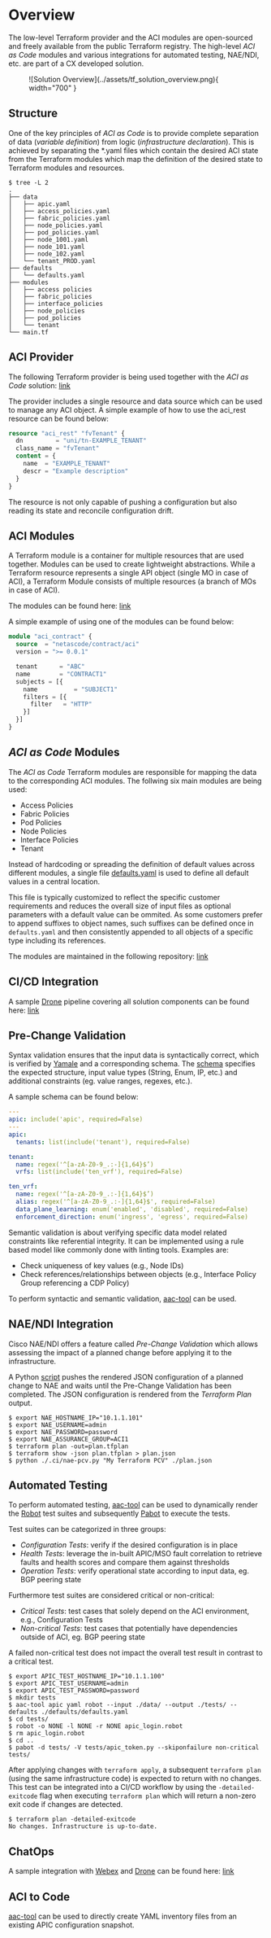 # Overview

The low-level Terraform provider and the ACI modules are open-sourced and freely available from the public Terraform registry. The high-level *ACI as Code* modules and various integrations for automated testing, NAE/NDI, etc. are part of a CX developed solution.

<figure markdown>
  ![Solution Overview](../assets/tf_solution_overview.png){ width="700" }
</figure>

## Structure

One of the key principles of *ACI as Code* is to provide complete separation of data (*variable definition*) from logic (*infrastructure declaration*). This is achieved by separating the *.yaml files which contain the desired ACI state from the Terraform modules which map the definition of the desired state to Terraform modules and resources. 

```shell
$ tree -L 2
.
├── data
│   ├── apic.yaml
│   ├── access_policies.yaml
│   ├── fabric_policies.yaml
│   ├── node_policies.yaml
│   ├── pod_policies.yaml
│   ├── node_1001.yaml
│   ├── node_101.yaml
│   ├── node_102.yaml
│   └── tenant_PROD.yaml
├── defaults
│   └── defaults.yaml
├── modules
│   ├── access policies
│   ├── fabric_policies
│   ├── interface_policies
│   ├── node_policies
│   ├── pod_policies
│   └── tenant
└── main.tf
```

## ACI Provider

The following Terraform provider is being used together with the *ACI as Code* solution: [link](https://registry.terraform.io/providers/netascode/aci/latest)

The provider includes a single resource and data source which can be used to manage any ACI object. A simple example of how to use the aci_rest resource can be found below:

```Terraform
resource "aci_rest" "fvTenant" {
  dn         = "uni/tn-EXAMPLE_TENANT"
  class_name = "fvTenant"
  content = {
    name  = "EXAMPLE_TENANT"
    descr = "Example description"
  }
}
```

The resource is not only capable of pushing a configuration but also reading its state and reconcile configuration drift.

## ACI Modules

A Terraform module is a container for multiple resources that are used together. Modules can be used to create lightweight abstractions. While a Terraform resource  represents a single API object (single MO in case of ACI), a Terraform Module consists of multiple resources (a branch of MOs in case of ACI).

The modules can be found here: [link](https://registry.terraform.io/search/modules?q=netascode)

A simple example of using one of the modules can be found below:

```Terraform
module "aci_contract" {
  source  = "netascode/contract/aci"
  version = ">= 0.0.1"

  tenant      = "ABC"
  name        = "CONTRACT1"
  subjects = [{
    name          = "SUBJECT1"
    filters = [{
      filter   = "HTTP"
    }]
  }]
}
```

## *ACI as Code* Modules

The *ACI as Code* Terraform modules are responsible for mapping the data to the corresponding ACI modules. The follwing six main modules are being used:

- Access Policies
- Fabric Policies
- Pod Policies
- Node Policies
- Interface Policies
- Tenant

Instead of hardcoding or spreading the definition of default values across different modules, a single file [defaults.yaml](https://wwwin-github.cisco.com/netascode/terraform-aac/blob/master/defaults/defaults.yaml) is used to define all default values in a central location.

This file is typically customized to reflect the specific customer requirements and reduces the overall size of input files as optional parameters with a default value can be ommited. As some customers prefer to append suffixes to object names, such suffixes can be defined once in `defaults.yaml` and then consistently appended to all objects of a specific type including its references.

The modules are maintained in the following repository: [link](https://wwwin-github.cisco.com/netascode/terraform-aac/tree/master/modules)

## CI/CD Integration

A sample [Drone](https://www.drone.io/) pipeline covering all solution components can be found here: [link](https://wwwin-github.cisco.com/netascode/terraform-aac/blob/master/.drone.yml)

## Pre-Change Validation

Syntax validation ensures that the input data is syntactically correct, which is verified by [Yamale](https://github.com/23andMe/Yamale) and a corresponding schema. The [schema](https://wwwin-github.cisco.com/netascode/aac/blob/master/schemas/apic_schema.yaml) specifies the expected structure, input value types (String, Enum, IP, etc.) and additional constraints (eg. value ranges, regexes, etc.).

A sample schema can be found below:

```yaml
---
apic: include('apic', required=False)
---
apic:
  tenants: list(include('tenant'), required=False)

tenant:
  name: regex('^[a-zA-Z0-9_.:-]{1,64}$’)
  vrfs: list(include('ten_vrf'), required=False)

ten_vrf:
  name: regex('^[a-zA-Z0-9_.:-]{1,64}$’)
  alias: regex('^[a-zA-Z0-9_.:-]{1,64}$', required=False)
  data_plane_learning: enum('enabled', 'disabled', required=False)
  enforcement_direction: enum('ingress', 'egress', required=False)
```

Semantic validation is about verifying specific data model related constraints like referential integrity. It can be implemented using a rule based model like commonly done with linting tools. Examples are:

- Check uniqueness of key values (e.g., Node IDs)
- Check references/relationships between objects (e.g., Interface Policy Group referencing a CDP Policy)

To perform syntactic and semantic validation, [aac-tool](../../cli/overview/) can be used.

## NAE/NDI Integration

Cisco NAE/NDI offers a feature called *Pre-Change Validation* which allows assessing the impact of a planned change before applying it to the infrastructure.

A Python [script](https://wwwin-github.cisco.com/netascode/terraform-aac/blob/master/.ci/nae-pcv.py) pushes the rendered JSON configuration of a planned change to NAE and waits until the Pre-Change Validation has been completed. The JSON configuration is rendered from the *Terraform Plan* output.

```shell
$ export NAE_HOSTNAME_IP="10.1.1.101"
$ export NAE_USERNAME=admin
$ export NAE_PASSWORD=password
$ export NAE_ASSURANCE_GROUP=ACI1
$ terraform plan -out=plan.tfplan
$ terraform show -json plan.tfplan > plan.json
$ python ./.ci/nae-pcv.py "My Terraform PCV" ./plan.json
```

## Automated Testing

To perform automated testing, [aac-tool](../../cli/overview/) can be used to dynamically render the [Robot](https://robotframework.org/) test suites and subsequently [Pabot](https://pabot.org/) to execute the tests.

Test suites can be categorized in three groups:

- *Configuration Tests*: verify if the desired configuration is in place
- *Health Tests*: leverage the in-built APIC/MSO fault correlation to retrieve faults and health scores and compare them against thresholds
- *Operation Tests*: verify operational state according to input data, eg. BGP peering state

Furthermore test suites are considered critical or non-critical:

- *Critical Tests*: test cases that solely depend on the ACI environment, e.g., Configuration Tests
- *Non-critical Tests*: test cases that potentially have dependencies outside of ACI, eg. BGP peering state

A failed non-critical test does not impact the overall test result in contrast to a critical test.

```shell
$ export APIC_TEST_HOSTNAME_IP="10.1.1.100"
$ export APIC_TEST_USERNAME=admin
$ export APIC_TEST_PASSWORD=password
$ mkdir tests
$ aac-tool apic yaml robot --input ./data/ --output ./tests/ --defaults ./defaults/defaults.yaml
$ cd tests/
$ robot -o NONE -l NONE -r NONE apic_login.robot
$ rm apic_login.robot
$ cd ..
$ pabot -d tests/ -V tests/apic_token.py --skiponfailure non-critical tests/
```

After applying  changes with `terraform apply`, a subsequent `terraform plan` (using the same infrastructure code) is expected to return with no changes.
This test can be integrated into a CI/CD workflow by using the `-detailed-exitcode` flag when executing `terraform plan` which will return a non-zero exit code if changes are detected.

```shell
$ terraform plan -detailed-exitcode
No changes. Infrastructure is up-to-date.
```

## ChatOps

A sample integration with [Webex](https://www.webex.com/) and [Drone](https://www.drone.io/) can be found here: [link](https://wwwin-github.cisco.com/netascode/terraform-aac/blob/master/.drone.yml)

## ACI to Code

[aac-tool](../../cli/overview/) can be used to directly create YAML inventory files from an existing APIC configuration snapshot.
